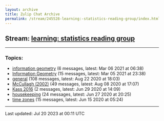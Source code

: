 ```yaml
---
layout: archive
title: Zulip Chat Archive
permalink: /stream/245528-learning:-statistics-reading-group/index.html
---
```


## Stream: [learning: statistics reading group](https://mattecapu.github.io/ct-zulip-archive/stream/245528-learning:-statistics-reading-group/index.html)
---

### Topics:

* [information geometry](topic/topic_information.20geometry.html) (6 messages, latest: Mar 06 2021 at 06:38)
* [Information Geometry](topic/topic_Information.20Geometry.html) (15 messages, latest: Mar 05 2021 at 23:38)
* [general](topic/topic_general.html) (108 messages, latest: Aug 22 2020 at 18:03)
* [McCullagh (2002)](topic/topic_McCullagh.20(2002).html) (49 messages, latest: Aug 08 2020 at 17:07)
* [Kass 2016](topic/topic_Kass.202016.html) (2 messages, latest: Jun 29 2020 at 14:09)
* [housekeeping](topic/topic_housekeeping.html) (24 messages, latest: Jun 27 2020 at 20:25)
* [time zones](topic/topic_time.20zones.html) (15 messages, latest: Jun 15 2020 at 05:24)

<hr><p>Last updated: Jul 20 2023 at 00:11 UTC</p>